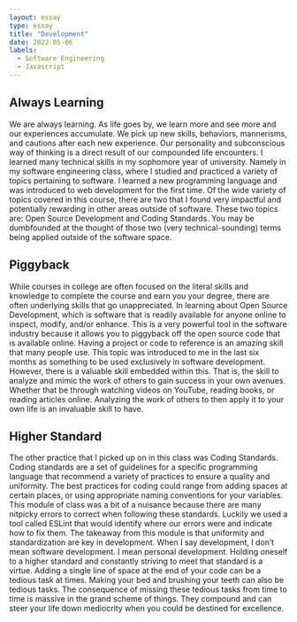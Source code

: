 ```yaml
---
layout: essay
type: essay
title: "Development"
date: 2022-05-06
labels:
  - Software Engineering
  - Javascript
---
```


## Always Learning

We are always learning. As life goes by, we learn more and see more and our experiences accumulate. We pick up new skills, behaviors, mannerisms, and cautions after each new experience. Our personality and subconscious way of thinking is a direct result of our compounded life encounters. I learned many technical skills in my sophomore year of university. Namely in my software engineering class, where I studied and practiced a variety of topics pertaining to software. I learned a new programming language and was introduced to web development for the first time. Of the wide variety of topics covered in this course, there are two that I found very impactful and potentially rewarding in other areas outside of software. These two topics are: Open Source Development and Coding Standards. You may be dumbfounded at the thought of those two (very technical-sounding) terms being applied outside of the software space. 

## Piggyback

While courses in college are often focused on the literal skills and knowledge to complete the course and earn you your degree, there are often underlying skills that go unappreciated. In learning about Open Source Development, which is software that is readily available for anyone online to inspect, modify, and/or enhance. This is a very powerful tool in the software industry because it allows you to piggyback off the open source code that is available online. Having a project or code to reference is an amazing skill that many people use. This topic was introduced to me in the last six months as something to be used exclusively in software development. However, there is a valuable skill embedded within this. That is, the skill to analyze and mimic the work of others to gain success in your own avenues. Whether that be through watching videos on YouTube, reading books, or reading articles online.  Analyzing the work of others to then apply it to your own life is an invaluable skill to have. 

## Higher Standard

The other practice that I picked up on in this class was Coding Standards. Coding standards are a set of guidelines for a specific programming language that recommend a variety of practices to ensure a quality and uniformity. The best practices for coding could range from adding spaces at certain places, or using appropriate naming conventions for your variables. This module of class was a bit of a nuisance because there are many nitpicky errors to correct when following these standards. Luckily we used a tool called ESLint that would identify where our errors were and indicate how to fix them. The takeaway from this module is that uniformity and standardization are key in development. When I say development, I don’t mean software development. I mean personal development. Holding oneself to a higher standard and constantly striving to meet that standard is a virtue. Adding a single line of space at the end of your code can be a tedious task at times. Making your bed and brushing your teeth can also be tedious tasks. The consequence of missing these tedious tasks from time to time is massive in the grand scheme of things. They compound and can steer your life down mediocrity when you could be destined for excellence. 

